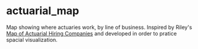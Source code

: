 # actuarial_map

Map showing where actuaries work, by line of business. Inspired by Riley's [Map of Actuarial Hiring Companies](http://www.actuarialoutpost.com/actuarial_discussion_forum/showthread.php?t=272456) and developed in order to pratice spacial visualization.

